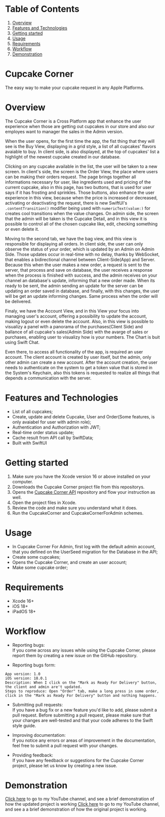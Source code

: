 # Table of Contents
1. [Overview](#overview)
2. [Features and Technologies](#features-and-technologies)
3. [Getting started](#getting-started)
4. [Usage](#usage)
5. [Requirements](#requirements)
6. [Workflow](#workflow)
7. [Demonstration](#demonstration)

# Cupcake Corner
The easy way to make your cupcake request in any Apple Platforms.
 
 # Overview
The Cupcake Corner is a Cross Platform app that enhance the user experience when those are getting out cupcakes in our store and also our employes want to manager the sales in the Admin version.<br>

When the user opens, for the first time the app, the fist thing that they will see is the Buy View, displaying in a grid style, a list of all cupcakes' flavors avaiable to buy. In client side, is also displayed, at the top of cupcakes' list a highlight of the newest cupcake created in our database.<br>

Clicking on any cupcake available in the list, the user will be taken to a new screen. In client's side, the screen is the Order View, the place where users can be making their orders request. The page brings together all informations necessary for user, like ingredients used and pricing of the current cupcake, also in this page, has two buttons, that is used for user says if it has frosting and sprinkles. Those buttons, also enhance the user experience in this view, because when the price is increased or decreased, activating or deactivating the request, there is new SwiftUI's `.contentTransition()` modifier being used with `numericText(value:)` for creates cool transitions when the value changes. On admin side, the screen that the admin will be taken is the Cupcake Detail, and in this view it is possible to control all of the chosen cupcake like, edit, checking something or even delete it.<br>

Moving to the second tab, we have the bag view, and this view is responsible for displaying all orders. In client side, the user can only observe the status of your order, which is updated by an Admin on Admin Side. Those updates occur in real-time with no delay, thanks by WebSocket, that enables a bidirectional channel between Client-Side(App) and Server. Because this when the user makes a new order, a request is sent to the server, that process and save on database, the user receives a response when the process is finished with success, and the admin receives on your channel an database's update, informing that a new order made. When its ready to be sent, the admin sending an update for the server can be updating an order saved in database, and finally, with this changes, the user will be get an update informing changes. Same process when the order will be delivered.<br>

Finaly, we have the Account View, and in this View your focus into managing user's account, offering a possibility to update the account, making logout or even delete the account. Also, in this view is possible to visualizy a panel with a panorama of the purchases(Client Side) and ballance of all cupcake's sales(Admin Side) with the avarge of sales or purchases, enabling user to visualizy how is your numbers. The Chart is buit using Swift Chat.<br>

Even there, to access all functionality of the app, is required an user account. The client account is created by user itself, but the admin, only other admin can create a new account. After the account creation, the user needs to authenticate on the system to get a token value that is stored in the System's Keychain, also this tokens is requested to realize all things that depends a communication with the server.

# Features and Technologies
* List of all cupcakes;<br>
* Create, update and delete Cupcake, User and Order(Some features, is only avaiabel for user with admin role);<br>
* Authentication and Authorization with JWT;<br>
* Real-time order status update;<br>
* Cache result from API call by SwiftData;<br>
* Built with SwiftUI

 # Getting started
1. Make sure you have the Xcode version 16 or above installed on your computer.<br>
2. Downloads the Cupcake Corner project file from this repositorys. <br>
3. Opens the [Cupcake Corner API](https://github.com/isaqueDaSilva/CupcakeCornerAPI.git) repository and flow your instruction as well.<br>
4. Open the project files in Xcode.<br>
6. Review the code and make sure you understand what it does.<br>
7. Run the CupcakeCorner and CupcakeCornerForAdmin schemes.<br>

# Usage
- In Cupcake Corner For Admin, first log with the default admin account, that you defined on the UserSeed migration for the Database in the API;
- Create some cupcakes;
- Opens the Cupcake Corner, and create an user account;
- Make some cupcake order;

# Requirements
- Xcode 16+
- iOS 18+
- iPadOS 18+

# Workflow
* Reporting bugs:<br> 
If you come across any issues while using the Cupcake Corner, please report them by creating a new issue on the GitHub repository.

* Reporting bugs form: <br> 
```
App version: 1.0
iOS version: 18.0.1
Description: When I click on the "Mark as Ready For Delivery" button, the client and admin are't updated.
Steps to reproduce: Open "Order" tab, make a long press in some order, click in the "Mark as Ready For Delivery" button and nothing happens.
```

* Submitting pull requests: <br> 
If you have a bug fix or a new feature you'd like to add, please submit a pull request. Before submitting a pull request, 
please make sure that your changes are well-tested and that your code adheres to the Swift style guide.

* Improving documentation: <br> 
If you notice any errors or areas of improvement in the documentation, feel free to submit a pull request with your changes.

* Providing feedback:<br> 
If you have any feedback or suggestions for the Cupcake Corner project, please let us know by creating a new issue.


# Demonstration
[Click here](https://youtu.be/q0Q198W7aDU) to go to my YouTube channel, and see a brief demonstration of how the updated project is working
[Click here](https://youtu.be/JXeca_3qchQ) to go to my YouTube channel, and see a a brief demonstration of how the original project is working.
